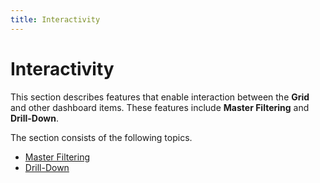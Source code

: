 ```yaml
---
title: Interactivity
---
```

# Interactivity
This section describes features that enable interaction between the **Grid** and other dashboard items. These features include **Master Filtering** and **Drill-Down**.

The section consists of the following topics.
* [Master Filtering](interactivity/master-filtering.md)
* [Drill-Down](interactivity/drill-down.md)